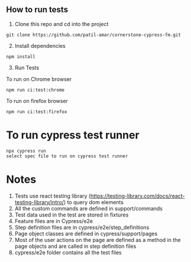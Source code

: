 ## How to run tests

1. Clone this repo and cd into the project

```
git clone https://github.com/patil-amar/cornerstone-cypress-fm.git
```

2. Install dependencies

```
npm install
```

3. Run Tests

To run on Chrome browser

```
npm run ci:test:chrome
```

To run on firefox browser

```
npm run ci:test:firefox
```

# To run cypress test runner

```
npx cypress run
select spec file to run on cypress test runner
```

# Notes

1. Tests use react testing library (https://testing-library.com/docs/react-testing-library/intro/) to query dom elements
2. All the custom commands are defined in support/commands
3. Test data used in the test are stored in fixtures
4. Feature files are in Cypress/e2e
5. Step definition files are in cypress/e2e/step_definitions
6. Page object classes are defined in cypress/support/pages
7. Most of the user actions on the page are defined as a method in the page objects and are called in step definition files
8. cypress/e2e folder contains all the test files
